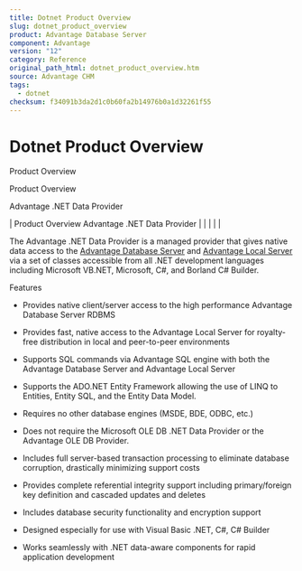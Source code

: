 ```yaml
---
title: Dotnet Product Overview
slug: dotnet_product_overview
product: Advantage Database Server
component: Advantage
version: "12"
category: Reference
original_path_html: dotnet_product_overview.htm
source: Advantage CHM
tags:
  - dotnet
checksum: f34091b3da2d1c0b60fa2b14976b0a1d32261f55
---
```


# Dotnet Product Overview

Product Overview

Product Overview

Advantage .NET Data Provider

| Product Overview  Advantage .NET Data Provider |  |  |  |  |

The Advantage .NET Data Provider is a managed provider that gives native data access to the [Advantage Database Server](master_advantage_database_server.md) and [Advantage Local Server](master_advantage_local_server.md) via a set of classes accessible from all .NET development languages including Microsoft VB.NET, Microsoft, C#, and Borland C# Builder.

Features

- Provides native client/server access to the high performance Advantage Database Server RDBMS

- Provides fast, native access to the Advantage Local Server for royalty-free distribution in local and peer-to-peer environments

- Supports SQL commands via Advantage SQL engine with both the Advantage Database Server and Advantage Local Server

- Supports the ADO.NET Entity Framework allowing the use of LINQ to Entities, Entity SQL, and the Entity Data Model.

- Requires no other database engines (MSDE, BDE, ODBC, etc.)

- Does not require the Microsoft OLE DB .NET Data Provider or the Advantage OLE DB Provider.

- Includes full server-based transaction processing to eliminate database corruption, drastically minimizing support costs

- Provides complete referential integrity support including primary/foreign key definition and cascaded updates and deletes

- Includes database security functionality and encryption support

- Designed especially for use with Visual Basic .NET, C#, C# Builder

- Works seamlessly with .NET data-aware components for rapid application development
